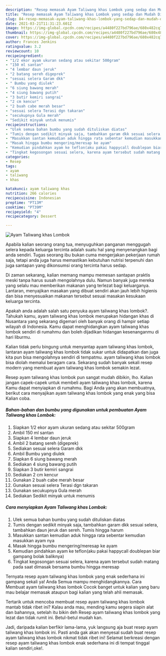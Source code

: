 ```yaml
---
description: "Resep memasak Ayam Taliwang khas Lombok yang sedap dan Mudah Dibuat"
title: "Resep memasak Ayam Taliwang khas Lombok yang sedap dan Mudah Dibuat"
slug: 84-resep-memasak-ayam-taliwang-khas-lombok-yang-sedap-dan-mudah-dibuat
date: 2021-03-21T11:31:23.601Z
image: https://img-global.cpcdn.com/recipes/a4480f227bd796ae/680x482cq70/ayam-taliwang-khas-lombok-foto-resep-utama.jpg
thumbnail: https://img-global.cpcdn.com/recipes/a4480f227bd796ae/680x482cq70/ayam-taliwang-khas-lombok-foto-resep-utama.jpg
cover: https://img-global.cpcdn.com/recipes/a4480f227bd796ae/680x482cq70/ayam-taliwang-khas-lombok-foto-resep-utama.jpg
author: Frances Jenkins
ratingvalue: 3.2
reviewcount: 10
recipeingredient:
- "1/2 ekor ayam ukuran sedang atau sekitar 500gram"
- "150 ml santan"
- "4 lembar daun jeruk"
- "2 batang sereh digeprek"
- "sesuai selera Garam dkk"
- " Bumbu yang diulek"
- "6 siung bawang merah"
- "4 siung bawang putih"
- "3 butir kemiri sangrai"
- "2 cm kencur"
- "2 buah cabe merah besar"
- "sesuai selera Terasi dgn takaran"
- "secukupnya Gula merah"
- "Sedikit minyak untuk menumis"
recipeinstructions:
- "Ulek semua bahan bumbu yang sudah dituliskan diatas"
- "Tumis dengan sedikit minyak saja, tambahkan garam dkk sesuai selera, tambahkan daun jeruk dan sereh. Tumis hingga harum"
- "Masukkan santan kemudian aduk hingga rata sebentar kemudian masukkan ayam nya"
- "Masak hingga bumbu mengering/meresap ke ayam"
- "Kemudian pindahkan ayam ke teflon(aku pakai happycall doublepan biar gampang bolak baliknya)"
- "Tingkat kegosongan sesuai selera, karena ayam tersebut sudah matang pada saat dimasak bersama bumbu hingga meresap"
categories:
- Resep
tags:
- ayam
- taliwang
- khas

katakunci: ayam taliwang khas 
nutrition: 266 calories
recipecuisine: Indonesian
preptime: "PT13M"
cooktime: "PT39M"
recipeyield: "4"
recipecategory: Dessert

---
```



![Ayam Taliwang khas Lombok](https://img-global.cpcdn.com/recipes/a4480f227bd796ae/680x482cq70/ayam-taliwang-khas-lombok-foto-resep-utama.jpg)

Apabila kalian seorang orang tua, menyuguhkan panganan menggugah selera kepada keluarga tercinta adalah suatu hal yang menyenangkan bagi anda sendiri. Tugas seorang ibu bukan cuma mengerjakan pekerjaan rumah saja, tetapi anda juga harus memastikan kebutuhan nutrisi terpenuhi dan juga santapan yang dikonsumsi orang tercinta harus sedap.

Di zaman  sekarang, kalian memang mampu memesan santapan praktis meski tanpa harus susah mengolahnya dulu. Namun banyak juga mereka yang selalu mau memberikan makanan yang terlezat bagi keluarganya. Lantaran, menyajikan masakan yang dibuat sendiri akan jauh lebih higienis dan bisa menyesuaikan makanan tersebut sesuai masakan kesukaan keluarga tercinta. 



Apakah anda adalah salah satu penyuka ayam taliwang khas lombok?. Tahukah kamu, ayam taliwang khas lombok merupakan hidangan khas di Nusantara yang sekarang digemari oleh banyak orang di hampir setiap wilayah di Indonesia. Kamu dapat menghidangkan ayam taliwang khas lombok sendiri di rumahmu dan boleh dijadikan hidangan kesenanganmu di hari liburmu.

Kalian tidak perlu bingung untuk menyantap ayam taliwang khas lombok, lantaran ayam taliwang khas lombok tidak sukar untuk didapatkan dan juga kita pun bisa mengolahnya sendiri di tempatmu. ayam taliwang khas lombok bisa diolah memalui beragam cara. Sekarang sudah banyak sekali resep modern yang membuat ayam taliwang khas lombok semakin lezat.

Resep ayam taliwang khas lombok pun sangat mudah dibikin, lho. Kalian jangan capek-capek untuk membeli ayam taliwang khas lombok, karena Kamu dapat menyiapkan di rumahmu. Bagi Anda yang akan membuatnya, berikut cara menyajikan ayam taliwang khas lombok yang enak yang bisa Kalian coba.

<!--inarticleads1-->

##### Bahan-bahan dan bumbu yang digunakan untuk pembuatan Ayam Taliwang khas Lombok:

1. Siapkan 1/2 ekor ayam ukuran sedang atau sekitar 500gram
1. Ambil 150 ml santan
1. Siapkan 4 lembar daun jeruk
1. Ambil 2 batang sereh (digeprek)
1. Sediakan sesuai selera Garam dkk
1. Ambil  Bumbu yang diulek
1. Siapkan 6 siung bawang merah
1. Sediakan 4 siung bawang putih
1. Siapkan 3 butir kemiri sangrai
1. Sediakan 2 cm kencur
1. Gunakan 2 buah cabe merah besar
1. Gunakan sesuai selera Terasi dgn takaran
1. Gunakan secukupnya Gula merah
1. Sediakan Sedikit minyak untuk menumis




<!--inarticleads2-->

##### Cara menyiapkan Ayam Taliwang khas Lombok:

1. Ulek semua bahan bumbu yang sudah dituliskan diatas
1. Tumis dengan sedikit minyak saja, tambahkan garam dkk sesuai selera, tambahkan daun jeruk dan sereh. Tumis hingga harum
1. Masukkan santan kemudian aduk hingga rata sebentar kemudian masukkan ayam nya
1. Masak hingga bumbu mengering/meresap ke ayam
1. Kemudian pindahkan ayam ke teflon(aku pakai happycall doublepan biar gampang bolak baliknya)
1. Tingkat kegosongan sesuai selera, karena ayam tersebut sudah matang pada saat dimasak bersama bumbu hingga meresap




Ternyata resep ayam taliwang khas lombok yang enak sederhana ini gampang sekali ya! Anda Semua mampu menghidangkannya. Cara Membuat ayam taliwang khas lombok Cocok banget untuk kalian yang baru mau belajar memasak ataupun bagi kalian yang telah ahli memasak.

Tertarik untuk mencoba membuat resep ayam taliwang khas lombok mantab tidak ribet ini? Kalau anda mau, mending kamu segera siapin alat dan bahannya, setelah itu bikin deh Resep ayam taliwang khas lombok yang lezat dan tidak rumit ini. Betul-betul mudah kan. 

Jadi, daripada kalian berfikir lama-lama, yuk langsung aja buat resep ayam taliwang khas lombok ini. Pasti anda gak akan menyesal sudah buat resep ayam taliwang khas lombok nikmat tidak ribet ini! Selamat berkreasi dengan resep ayam taliwang khas lombok enak sederhana ini di tempat tinggal kalian sendiri,oke!.

